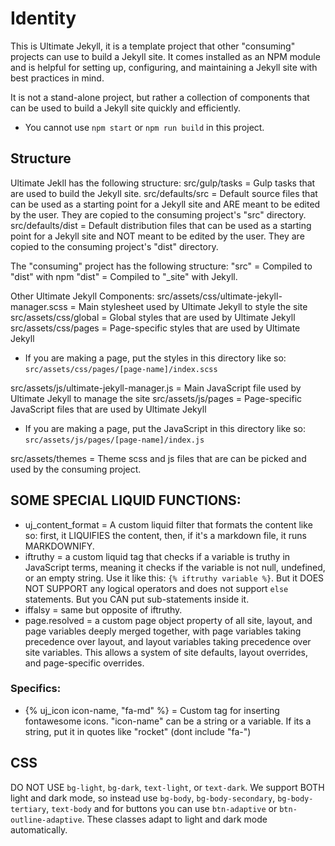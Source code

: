 # Identity
This is Ultimate Jekyll, it is a template project that other "consuming" projects can use to build a Jekyll site. It comes installed as an NPM module and is helpful for setting up, configuring, and maintaining a Jekyll site with best practices in mind.

It is not a stand-alone project, but rather a collection of components that can be used to build a Jekyll site quickly and efficiently.
* You cannot use `npm start` or `npm run build` in this project.

## Structure
Ultimate Jekll has the following structure:
src/gulp/tasks = Gulp tasks that are used to build the Jekyll site.
src/defaults/src = Default source files that can be used as a starting point for a Jekyll site and ARE meant to be edited by the user. They are copied to the consuming project's "src" directory.
src/defaults/dist = Default distribution files that can be used as a starting point for a Jekyll site and NOT meant to be edited by the user. They are copied to the consuming project's "dist" directory.

The "consuming" project has the following structure:
"src" = Compiled to "dist" with npm
"dist" = Compiled to "_site" with Jekyll.

Other Ultimate Jekyll Components:
src/assets/css/ultimate-jekyll-manager.scss = Main stylesheet used by Ultimate Jekyll to style the site
src/assets/css/global = Global styles that are used by Ultimate Jekyll
src/assets/css/pages = Page-specific styles that are used by Ultimate Jekyll
* If you are making a page, put the styles in this directory like so: `src/assets/css/pages/[page-name]/index.scss`

src/assets/js/ultimate-jekyll-manager.js = Main JavaScript file used by Ultimate Jekyll to manage the site
src/assets/js/pages = Page-specific JavaScript files that are used by Ultimate Jekyll
* If you are making a page, put the JavaScript in this directory like so: `src/assets/js/pages/[page-name]/index.js`

src/assets/themes = Theme scss and js files that are can be picked and used by the consuming project.

## SOME SPECIAL LIQUID FUNCTIONS:
* uj_content_format = A custom liquid filter that formats the content like so: first, it LIQUIFIES the content, then, if it's a markdown file, it runs MARKDOWNIFY.
* iftruthy = a custom liquid tag that checks if a variable is truthy in JavaScript terms, meaning it checks if the variable is not null, undefined, or an empty string. Use it like this: `{% iftruthy variable %}`. But it DOES NOT SUPPORT any logical operators and does not support `else` statements. But you CAN put sub-statements inside it.
* iffalsy = same but opposite of iftruthy.
* page.resolved = a custom page object property of all site, layout, and page variables deeply merged together, with page variables taking precedence over layout, and layout variables taking precedence over site variables. This allows a system of site defaults, layout overrides, and page-specific overrides.

### Specifics:
* {% uj_icon icon-name, "fa-md" %} = Custom tag for inserting fontawesome icons. "icon-name" can be a string or a variable. If its a string, put it in quotes like "rocket" (dont include "fa-")

## CSS
DO NOT USE `bg-light`, `bg-dark`, `text-light`, or `text-dark`. We support BOTH light and dark mode, so instead use `bg-body`, `bg-body-secondary`, `bg-body-tertiary`, `text-body` and for buttons you can use `btn-adaptive` or `btn-outline-adaptive`.
These classes adapt to light and dark mode automatically.
